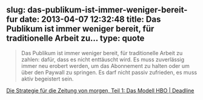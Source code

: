slug: das-publikum-ist-immer-weniger-bereit-fur
date: 2013-04-07 12:32:48
title: Das Publikum ist immer weniger bereit, für traditionelle Arbeit zu...
type: quote
---

> Das Publikum ist immer weniger bereit, für traditionelle Arbeit zu zahlen: dafür, dass es nicht enttäuscht wird. Es muss zuverlässig immer neu erobert werden, um das Abonnement zu halten oder um über den Paywall zu springen. Es darf nicht passiv zufrieden, es muss aktiv begeistert sein.

[Die Strategie für die Zeitung von morgen, Teil 1: Das Modell HBO | Deadline](http://blog.tagesanzeiger.ch/deadline/index.php/2394/die-strategie-fur-die-zeitung-von-morgen/)
